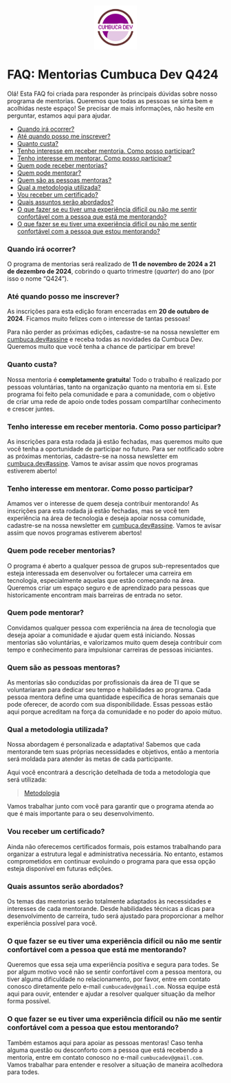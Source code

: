 <!-- markdownlint-disable MD001 -->

<div align="center">
  <picture>
    <source
      media="(prefers-color-scheme: dark)"
      srcset="https://github.com/cumbucadev/design/raw/main/images/logo-dark-transparent.png"
    >
    <img
      alt="Logo do Cumbuca Dev"
      src="https://github.com/cumbucadev/design/raw/main/images/logo-light-transparent.png"
      width="20%"
    >
  </picture>
</div>

# FAQ: Mentorias Cumbuca Dev Q424

Olá! Esta FAQ foi criada para responder às principais dúvidas sobre nosso programa de mentorias.
Queremos que todas as pessoas se sinta bem e acolhidas neste espaço! Se precisar de mais
informações, não hesite em perguntar, estamos aqui para ajudar.

- [Quando irá ocorrer?](#quando-irá-ocorrer)
- [Até quando posso me inscrever?](#até-quando-posso-me-inscrever)
- [Quanto custa?](#quanto-custa)
- [Tenho interesse em receber mentoria. Como posso participar?](#tenho-interesse-em-receber-mentoria-como-posso-participar)
- [Tenho interesse em mentorar. Como posso participar?](#tenho-interesse-em-mentorar-como-posso-participar)
- [Quem pode receber mentorias?](#quem-pode-receber-mentorias)
- [Quem pode mentorar?](#quem-pode-mentorar)
- [Quem são as pessoas mentoras?](#quem-são-as-pessoas-mentoras)
- [Qual a metodologia utilizada?](#qual-a-metodologia-utilizada)
- [Vou receber um certificado?](#vou-receber-um-certificado)
- [Quais assuntos serão abordados?](#quais-assuntos-serão-abordados)
- [O que fazer se eu tiver uma experiência difícil ou não me sentir confortável com a pessoa que está me mentorando?](#o-que-fazer-se-eu-tiver-uma-experiência-difícil-ou-não-me-sentir-confortável-com-a-pessoa-que-está-me-mentorando)
- [O que fazer se eu tiver uma experiência difícil ou não me sentir confortável com a pessoa que estou mentorando?](#o-que-fazer-se-eu-tiver-uma-experiência-difícil-ou-não-me-sentir-confortável-com-a-pessoa-que-estou-mentorando)

### Quando irá ocorrer?

O programa de mentorias será realizado de **11 de novembro de 2024 a 21 de dezembro de 2024**,
cobrindo o quarto trimestre (_quarter_) do ano (por isso o nome “Q424”).

### Até quando posso me inscrever?

As inscrições para esta edição foram encerradas em **20 de outubro de 2024**. Ficamos muito felizes
com o interesse de tantas pessoas!

Para não perder as próximas edições, cadastre-se na nossa newsletter em
[cumbuca.dev#assine](https://cumbuca.dev#assine) e receba todas as novidades da Cumbuca Dev.
Queremos muito que você tenha a chance de participar em breve!

### Quanto custa?

Nossa mentoria é **completamente gratuita**! Todo o trabalho é realizado por pessoas voluntárias,
tanto na organização quanto na mentoria em si. Este programa foi feito pela comunidade e para a
comunidade, com o objetivo de criar uma rede de apoio onde todes possam compartilhar conhecimento e
crescer juntes.

### Tenho interesse em receber mentoria. Como posso participar?

As inscrições para esta rodada já estão fechadas, mas queremos muito que você tenha a oportunidade
de participar no futuro. Para ser notificado sobre as próximas mentorias, cadastre-se na nossa
newsletter em [cumbuca.dev#assine](https://cumbuca.dev#assine). Vamos te avisar assim que novos
programas estiverem aberto!

### Tenho interesse em mentorar. Como posso participar?

Amamos ver o interesse de quem deseja contribuir mentorando! As inscrições para esta rodada já estão
fechadas, mas se você tem experiência na área de tecnologia e deseja apoiar nossa comunidade,
cadastre-se na nossa newsletter em [cumbuca.dev#assine](https://cumbuca.dev#assine). Vamos te avisar
assim que novos programas estiverem abertos!

### Quem pode receber mentorias?

O programa é aberto a qualquer pessoa de grupos sub-representados que esteja interessada em
desenvolver ou fortalecer uma carreira em tecnologia, especialmente aquelas que estão começando na
área. Queremos criar um espaço seguro e de aprendizado para pessoas que historicamente encontram
mais barreiras de entrada no setor.

### Quem pode mentorar?

Convidamos qualquer pessoa com experiência na área de tecnologia que deseja apoiar a comunidade e
ajudar quem está iniciando. Nossas mentorias são voluntárias, e valorizamos muito quem deseja
contribuir com tempo e conhecimento para impulsionar carreiras de pessoas iniciantes.

### Quem são as pessoas mentoras?

As mentorias são conduzidas por profissionais da área de TI que se voluntariaram para dedicar seu
tempo e habilidades ao programa. Cada pessoa mentora define uma quantidade específica de horas
semanais que pode oferecer, de acordo com sua disponibilidade. Essas pessoas estão aqui porque
acreditam na força da comunidade e no poder do apoio mútuo.

### Qual a metodologia utilizada?

Nossa abordagem é personalizada e adaptativa! Sabemos que cada mentorande tem suas próprias
necessidades e objetivos, então a mentoria será moldada para atender às metas de cada participante.

Aqui você encontrará a descrição detelhada de toda a metodologia que será utilizada:

> [Metodologia](/mentoria/metodologia/README.md)

Vamos trabalhar junto com você para garantir que o programa atenda ao que é mais importante para o
seu desenvolvimento.

### Vou receber um certificado?

Ainda não oferecemos certificados formais, pois estamos trabalhando para organizar a estrutura legal
e administrativa necessária. No entanto, estamos comprometidos em continuar evoluindo o programa
para que essa opção esteja disponível em futuras edições.

### Quais assuntos serão abordados?

Os temas das mentorias serão totalmente adaptados às necessidades e interesses de cada mentorande.
Desde habilidades técnicas a dicas para desenvolvimento de carreira, tudo será ajustado para
proporcionar a melhor experiência possível para você.

### O que fazer se eu tiver uma experiência difícil ou não me sentir confortável com a pessoa que está me mentorando?

Queremos que essa seja uma experiência positiva e segura para todes. Se por algum motivo você não se
sentir confortável com a pessoa mentora, ou tiver alguma dificuldade no relacionamento, por favor,
entre em contato conosco diretamente pelo e-mail `cumbucadev@gmail.com`. Nossa equipe está aqui para
ouvir, entender e ajudar a resolver qualquer situação da melhor forma possível.

### O que fazer se eu tiver uma experiência difícil ou não me sentir confortável com a pessoa que estou mentorando?

Também estamos aqui para apoiar as pessoas mentoras! Caso tenha alguma questão ou desconforto com a
pessoa que está recebendo a mentoria, entre em contato conosco no e-mail `cumbucadev@gmail.com`.
Vamos trabalhar para entender e resolver a situação de maneira acolhedora para todes.
